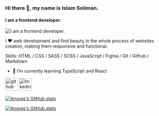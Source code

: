 ### Hi there 👋, my name is Islam Soliman.
#### I am a frontend developer.
![I am a frontend developer.](https://avatars.githubusercontent.com/u/100162507?s=400&u=7299c534507d62daf7e018a111da51cedaad114b&v=4)

I ❤️ web development and find beauty in the whole process of websites creation, making them responsive and functional.

Skills: HTML / CSS / SASS / SCSS / JavaScript / Figma / Git / Github / Markdown

- 🌱 I’m currently learning TypeScript and React 


[<img src='https://cdn.jsdelivr.net/npm/simple-icons@3.0.1/icons/github.svg' alt='github' height='40'>](https://github.com/https://github.com/simokitkat)  [<img src='https://cdn.jsdelivr.net/npm/simple-icons@3.0.1/icons/linkedin.svg' alt='linkedin' height='40'>](https://www.linkedin.com/in/https://www.linkedin.com/in/islamsoliman92//)  

[![Anurag's GitHub stats](https://github-readme-stats.vercel.app/api?username=simokitkat)](https://github.com/simokitkat/github-readme-stats)

[![Anurag's GitHub stats](https://github-readme-stats.vercel.app/api?username=simokitkat&count_private=true)](https://github.com/simokitkat/github-readme-stats)
